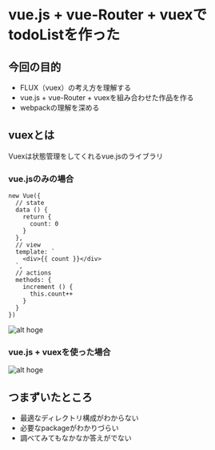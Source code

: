 # vue.js + vue-Router + vuexでtodoListを作った
## 今回の目的
* FLUX（vuex）の考え方を理解する
* vue.js + vue-Router + vuexを組み合わせた作品を作る
* webpackの理解を深める

## vuexとは
Vuexは状態管理をしてくれるvue.jsのライブラリ

### vue.jsのみの場合
```
new Vue({
  // state
  data () {
    return {
      count: 0
    }
  },
  // view
  template: `
    <div>{{ count }}</div>
  `,
  // actions
  methods: {
    increment () {
      this.count++
    }
  }
})
``` 
![alt hoge](https://vuex.vuejs.org/ja/images/flow.png)
### vue.js + vuexを使った場合
![alt hoge](https://vuex.vuejs.org/ja/images/vuex.png)

## つまずいたところ
* 最適なディレクトリ構成がわからない
* 必要なpackageがわかりづらい
* 調べてみてもなかなか答えがでない
